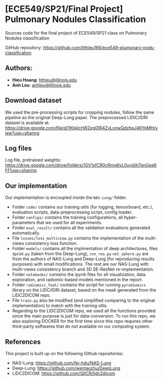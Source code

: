 # [ECE549/SP21/Final Project] Pulmonary Nodules Classification
Sources code for the final project of ECE549/SP21 class on Pulmonary Nodules classification

GitHub repository: https://github.com/hthieu166/ece549-plumonary-nods-classification
## Authors:
* **Hieu Hoang**: hthieu@illinois.edu
* **Anh Leu**: anhleu@illinois.edu

## Download dataset
We used the pre-processing scripts for cropping nodules, follow the same pipeline as the original Deep-Lung paper. The
preprocessed LIDIC/IDRI dataset is available at: https://drive.google.com/file/d/1KbklchWZegDlR4ZvLxnwQdzhpJ46YeMH/view?usp=sharing

## Log files

Log file, pretrained weights:
https://drive.google.com/drive/folders/1GV1sfCR0cRmq6vL0uyjjjjh7gnGpe6Ff?usp=sharing


## Our implementation
Our implementation is encoupled inside the `NAS-Lung/` folder.

* Folder `code/` contains our training utils (for logging, tensorboard, etc.), evaluation scripts, data-preprocessing script, config loader.
* Folder `configs/` contains the training configurations, all hyper-parameters that we used for all experiments.
* Folder `eval_result/` contains all the validation evaluations generated automatically.
* File `losses/loss_multiview.py` contains the implementation of the multi-views consistency loss function.
* Folder `models/` contains all the implmentation of deep architectures, files `dpn3d.py` (taken from the Deep-Lung), `cnn_res.py`  `net_sphere.py` are from the authors of NAS-Lung and Deep-Lung (for reproducing results purposes) with small modifications. The rest are our NAS-Lung with multi-views consistency branch and 3D SE-ResNet re-implementation.   
* Folder `notebooks/` contains the ipynb files for all visualization, data exploration, and radiomic-based models mentioned in the report.
* Folder `radiomics_feat/` contains the script for running `pyradiomics`
 library on the LIDC/IDRI dataset, based on the mask generated from the LIDC2DICOM repo.
* File `train.py` also be modified (and simplified comparing to the original implementation) to match with the training utils.
* Regarding to the LIDC2DICOM repo, we used all the functions provided since the main purpose is just for data-conversion. To run this repo, we also exploring DOCKER for the first time since this repo requires other third-party softwares that do not available on our computing system.
## References
This project is built up on the following Github repositories:
* NAS-Lung: https://github.com/fei-hdu/NAS-Lung
* Deep-Lung: https://github.com/wentaozhu/DeepLung
* LIDC2DICOM: https://github.com/QIICR/lidc2dicom

